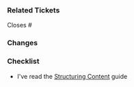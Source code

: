 ### Related Tickets

<!-- List relevant tickets, e.g. 'Closes #<some_ticket_number>', or just write 'n/a' -->

Closes #

### Changes

<!-- Briefly describe the changes you made -->



### Checklist

* I've read the [Structuring Content](https://docs.ubclaunchpad.com/CONTRIBUTING#structuring-content) guide
